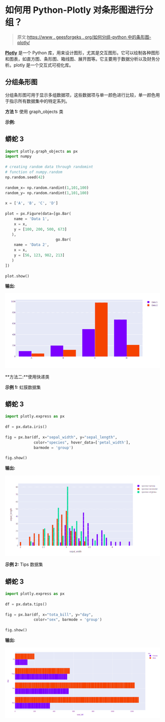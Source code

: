 # 如何用 Python-Plotly 对条形图进行分组？

> 原文:[https://www . geesforgeks . org/如何分组-python 中的条形图-plotly/](https://www.geeksforgeeks.org/how-to-group-bar-charts-in-python-plotly/)

[**Plotly**](https://www.geeksforgeeks.org/getting-started-with-plotly-python/) 是一个 Python 库，用来设计图形，尤其是交互图形。它可以绘制各种图形和图表，如直方图、条形图、箱线图、展开图等。它主要用于数据分析以及财务分析。plotly 是一个交互式可视化库。

## 分组条形图

分组条形图可用于显示多组数据项，这些数据项与单一颜色进行比较，单一颜色用于指示所有数据集中的特定系列。

**方法 1:** 使用 graph_objects 类

**示例:**

## 蟒蛇 3

```py
import plotly.graph_objects as px
import numpy

# creating random data through randomint 
# function of numpy.random 
np.random.seed(42)

random_x= np.random.randint(1,101,100) 
random_y= np.random.randint(1,101,100)

x = ['A', 'B', 'C', 'D']

plot = px.Figure(data=[go.Bar(
    name = 'Data 1',
    x = x,
    y = [100, 200, 500, 673]
   ),
                       go.Bar(
    name = 'Data 2',
    x = x,
    y = [56, 123, 982, 213]
   )
])

plot.show()
```

**输出:**

![](img/17fc07d7fd53d319b0ca4051ae64ce2e.png)

**方法二:**使用快递类

**示例 1:** 虹膜数据集

## 蟒蛇 3

```py
import plotly.express as px

df = px.data.iris()

fig = px.bar(df, x="sepal_width", y="sepal_length",
             color="species", hover_data=['petal_width'],
             barmode = 'group')

fig.show()
```

**输出:**

![](img/7e8706c568ded7fc173d9e7cee5a85bd.png)

**示例 2:** Tips 数据集

## 蟒蛇 3

```py
import plotly.express as px

df = px.data.tips()

fig = px.bar(df, x="tota_bill", y="day", 
             color="sex", barmode = 'group')

fig.show()
```

**输出:**

![](img/bb16eb8f5a4c338424bddac1fa6a4885.png)